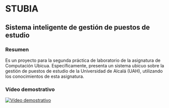 # STUBIA
## Sistema inteligente de gestión de puestos de estudio
### Resumen
Es un proyecto para la segunda práctica de laboratorio de la asignatura de Computación Ubicua. Específicamente, presenta un sistema ubicuo sobre la gestión de puestos de estudio de la Universidad de Alcalá (UAH), utilizando los conocimientos de esta asignatura.
### Vídeo demostrativo
[![Vídeo demostrativo](https://i9.ytimg.com/vi_webp/x8gsrvX6LyI/mqdefault.webp?v=639653c8&sqp=COiG6JwG&rs=AOn4CLAl6JgYmQbYaxJYM8Q6ZJQg3bl_fg)](https://www.youtube.com/watch?v=x8gsrvX6LyI&ab_channel=PabloGarc%C3%ADa)

